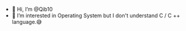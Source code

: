 - 👋 Hi, I’m @Qib10
- 👀 I’m interested in Operating System but I don't understand C / C ++ language.😅
